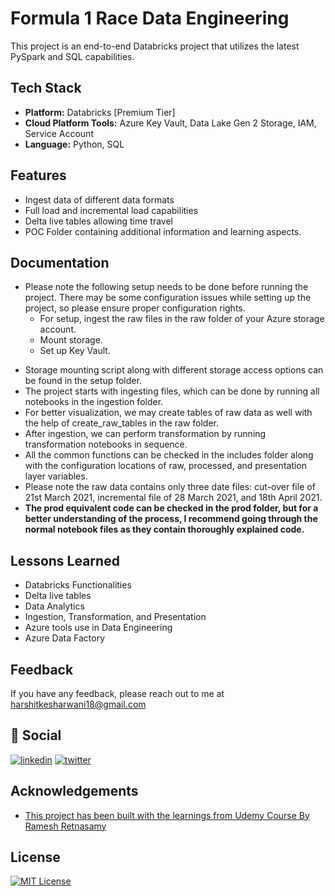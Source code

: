 # Formula 1 Race Data Engineering 

This project is an end-to-end Databricks project that utilizes the latest PySpark and SQL capabilities.

## Tech Stack
- **Platform:** Databricks [Premium Tier]
- **Cloud Platform Tools:** Azure Key Vault, Data Lake Gen 2 Storage, IAM, Service Account
- **Language:** Python, SQL

## Features
- Ingest data of different data formats
- Full load and incremental load capabilities
- Delta live tables allowing time travel
- POC Folder containing additional information and learning aspects.

## Documentation
* Please note the following setup needs to be done before running the project. There may be some configuration issues while setting up the project, so please ensure proper configuration rights.
    - For setup, ingest the raw files in the raw folder of your Azure storage account.
    - Mount storage.
    - Set up Key Vault.
- Storage mounting script along with different storage access options can be found in the setup folder.
- The project starts with ingesting files, which can be done by running all notebooks in the ingestion folder.
- For better visualization, we may create tables of raw data as well with the help of create_raw_tables in the raw folder.
- After ingestion, we can perform transformation by running transformation notebooks in sequence.
- All the common functions can be checked in the includes folder along with the configuration locations of raw, processed, and presentation layer variables.
- Please note the raw data contains only three date files: cut-over file of 21st March 2021, incremental file of 28 March 2021, and 18th April 2021.
- **The prod equivalent code can be checked in the prod folder, but for a better understanding of the process, I recommend going through the normal notebook files as they contain thoroughly explained code.**

## Lessons Learned
- Databricks Functionalities
- Delta live tables
- Data Analytics
- Ingestion, Transformation, and Presentation
- Azure tools use in Data Engineering
- Azure Data Factory

## Feedback
If you have any feedback, please reach out to me at harshitkesharwani18@gmail.com

## 🔗 Social

[![linkedin](https://img.shields.io/badge/linkedin-0A66C2?style=for-the-badge&logo=linkedin&logoColor=white)](https://www.linkedin.com/in/harshitkesharwani/)
[![twitter](https://img.shields.io/badge/Instagram-E4405F?style=for-the-badge&logo=instagram&logoColor=white)](https://www.instagram.com/harshit.kesharvani/)


## Acknowledgements

 - [This project has been built with the learnings from Udemy Course By Ramesh Retnasamy](https://www.udemy.com/course/azure-databricks-spark-core-for-data-engineers/?utm_source=adwords-pmax&utm_medium=udemyads&utm_campaign=PMax_la.EN_cc.INDIA&utm_content=deal4584&utm_term=_._ag__._kw__._ad__._de_c_._dm__._pl__._ti__._li_9050497_._pd__._&gad_source=1&gclid=Cj0KCQiAtaOtBhCwARIsAN_x-3IIfVksKQDFMRfA2eA_TDxUyDb9ezJ_3XFxqiavbYzgTVXyF4X4s5kaAsoIEALw_wcB)





## License
[![MIT License](https://img.shields.io/badge/License-MIT-green.svg)](https://choosealicense.com/licenses/mit/)
